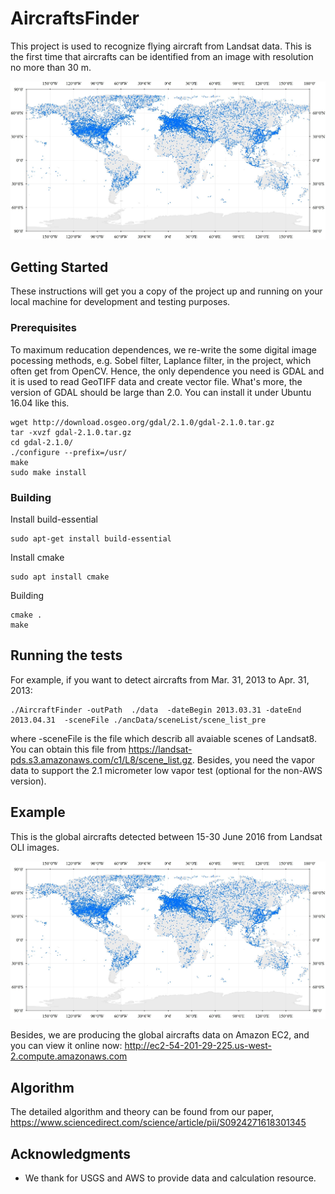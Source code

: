 # AircraftsFinder
This project is used to recognize flying aircraft from Landsat data. This is the first time that aircrafts can be identified from an image with resolution no more than 30 m.

![alt text](https://github.com/xialang2012/AircraftsFinder/blob/master/global%20aircrafts.jpg)


## Getting Started

These instructions will get you a copy of the project up and running on your local machine for development and testing purposes.

### Prerequisites

To maximum reducation dependences, we re-write the some digital image pocessing methods, e.g. Sobel filter, Laplance filter, in the project, which often get from OpenCV. Hence, the only dependence you need is GDAL and it is used to read GeoTIFF data and create vector file. What's more, the version of GDAL should be large than 2.0. You can install it under Ubuntu 16.04 like this. 

```
wget http://download.osgeo.org/gdal/2.1.0/gdal-2.1.0.tar.gz
tar -xvzf gdal-2.1.0.tar.gz
cd gdal-2.1.0/
./configure --prefix=/usr/
make
sudo make install
```

### Building

Install build-essential

```
sudo apt-get install build-essential
```

Install cmake

```
sudo apt install cmake
```
Building
```
cmake .
make
```

## Running the tests

For example, if you want to detect aircrafts from Mar. 31, 2013 to Apr. 31, 2013:

```
./AircraftFinder -outPath  ./data  -dateBegin 2013.03.31 -dateEnd 2013.04.31  -sceneFile ./ancData/sceneList/scene_list_pre
```
where -sceneFile is the file which describ all avaiable scenes of Landsat8. You can obtain this file from https://landsat-pds.s3.amazonaws.com/c1/L8/scene_list.gz. Besides, you need the vapor data to support the 2.1 micrometer low vapor test (optional for the non-AWS version).

## Example
This is the global aircrafts detected between 15-30 June 2016 from Landsat OLI images.

![alt text](https://github.com/xialang2012/AircraftsFinder/blob/master/global%20aircrafts.jpg)

Besides, we are producing the global aircrafts data on Amazon EC2, and you can view it online now: http://ec2-54-201-29-225.us-west-2.compute.amazonaws.com

## Algorithm
The detailed algorithm and theory can be found from our paper, https://www.sciencedirect.com/science/article/pii/S0924271618301345

## Acknowledgments

* We thank for USGS and AWS to provide data and calculation resource.
